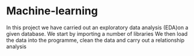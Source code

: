 # Machine-learning
In this project we have carried out an exploratory data analysis (EDA)on a given database.
We start by importing a number of libraries
We then load the data into the programme, clean the data and carry out a relationship analysis
